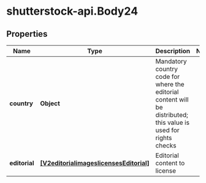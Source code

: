 # shutterstock-api.Body24

## Properties
Name | Type | Description | Notes
------------ | ------------- | ------------- | -------------
**country** | **Object** | Mandatory country code for where the editorial content will be distributed; this value is used for rights checks | 
**editorial** | [**[V2editorialimageslicensesEditorial]**](V2editorialimageslicensesEditorial.md) | Editorial content to license | 


